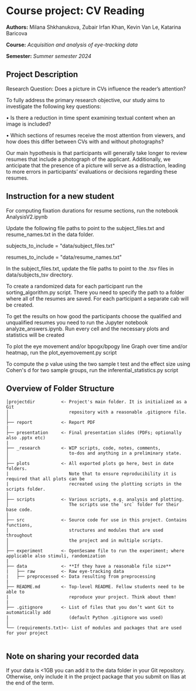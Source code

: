 # **Course project:** CV Reading
**Authors:** 
Milana Shkhanukova, Zubair Irfan Khan, Kevin Van Le, Katarina Baricova

**Course:** *Acquisition and analysis of eye-tracking data*

**Semester:** *Summer semester 2024*

## Project Description
Research Question: Does a picture in CVs influence the reader’s attention?

To fully address the primary research objective, our study aims to investigate the following key questions:

• Is there a reduction in time spent examining textual content when an
image is included?

• Which sections of resumes receive the most attention from viewers, and how does this differ between CVs with and without photographs?

Our main hypothesis is that participants will generally take longer to review
resumes that include a photograph of the applicant. Additionally, we anticipate
that the presence of a picture will serve as a distraction, leading to more errors
in participants’ evaluations or decisions regarding these resumes. 

## Instruction for a new student

For computing fixation durations for resume sections, run the notebook AnalysisV2.ipynb

Update the following file paths to point to the subject_files.txt and resume_names.txt in the data folder.

  subjects_to_include = "data/subject_files.txt"
  
  resumes_to_include = "data/resume_names.txt"
  
In the subject_files.txt, update the file paths to point to the .tsv files in data/subjects_tsv directory.




To create a randomized data for each participant run the sorting_algorithm.py script. There you need to specify the path to a folder where all of the resumes are saved. For each participant a separate cab will be created.


To get the results on how good the participants choose the qualified and unqualified resumes you need to run the Jupyter notebook analyze_answers.ipynb. Run every cell and the necessary plots and statistics will be created




To plot the eye movement and/or bpogx/bpogy line Graph over time and/or heatmap, run the plot_eyemovement.py script



To compute the p value using the two sample t test and the effect size using Cohen's d for two sample groups, run the inferential_statistics.py script


## Overview of Folder Structure 

```
│projectdir          <- Project's main folder. It is initialized as a Git
│                       repository with a reasonable .gitignore file.
│
├── report           <- Report PDF
|
├── presentation     <- Final presentation slides (PDFs; optionally also .pptx etc)
|
├── _research        <- WIP scripts, code, notes, comments,
│                       to-dos and anything in a preliminary state.
│
├── plots            <- All exported plots go here, best in date folders.
|                       Note that to ensure reproducibility it is required that all plots can be
|                       recreated using the plotting scripts in the scripts folder.
│
├── scripts          <- Various scripts, e.g. analysis and plotting.
│                       The scripts use the `src` folder for their base code.
│
├── src              <- Source code for use in this project. Contains functions,
│                       structures and modules that are used throughout
│                       the project and in multiple scripts.
│
├── experiment       <- OpenSesame file to run the experiment; where applicable also stimuli, randomization
|
├── data             <- **If they have a reasonable file size**
|   ├── raw          <- Raw eye-tracking data
|   ├── preprocessed <- Data resulting from preprocessing
|
├── README.md        <- Top-level README. Fellow students need to be able to
|                       reproduce your project. Think about them!
|
├── .gitignore       <- List of files that you don’t want Git to automatically add
|                       (default Python .gitignore was used)
│
└── (requirements.txt)<- List of modules and packages that are used for your project
                     
```
## Note on sharing your recorded data
If your data is <1GB you can add it to the data folder in your Git repository. Otherwise, only include it in the project package that you submit on Ilias at the end of the term.
